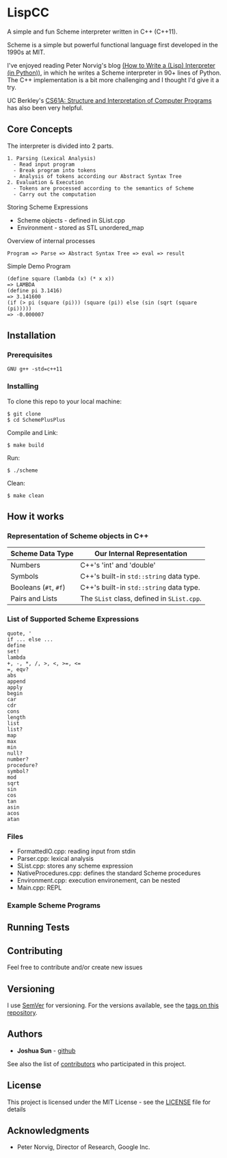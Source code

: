 # LispCC
A simple and fun Scheme interpreter written in C++ (C++11). 

Scheme is a simple but powerful functional language first developed in the 1990s at MIT. 

I've enjoyed reading Peter Norvig's blog [(How to Write a (Lisp) Interpreter (in Python))](http://norvig.com/lispy.html), in which he writes a Scheme interpreter in 90+ lines of Python. The C++ implementation is a bit more challenging and I thought I'd give it a try. 

UC Berkley's [CS61A: Structure and Interpretation of Computer Programs](https://cs61a.org) has also been very helpful.


## Core Concepts

The interpreter is divided into 2 parts.

```
1. Parsing (Lexical Analysis)
  - Read input program
  - Break program into tokens
  - Analysis of tokens according our Abstract Syntax Tree
2. Evaluation & Execution 
  - Tokens are processed according to the semantics of Scheme
  - Carry out the computation
```

Storing Scheme Expressions
  - Scheme objects - defined in SList.cpp
  - Environment - stored as STL unordered_map

Overview of internal processes
```
Program => Parse => Abstract Syntax Tree => eval => result
```

Simple Demo Program
```
(define square (lambda (x) (* x x))
=> LAMBDA
(define pi 3.1416)
=> 3.141600
(if (> pi (square (pi))) (square (pi)) else (sin (sqrt (square (pi)))))
=> -0.000007
```

## Installation

### Prerequisites

```
GNU g++ -std=c++11
```

### Installing

To clone this repo to your local machine:
```
$ git clone
$ cd SchemePlusPlus
```

Compile and Link:
```
$ make build
```

Run:
```
$ ./scheme
```

Clean:
```
$ make clean
```

## How it works

### Representation of Scheme objects in C++
| __Scheme Data Type__  | __Our Internal Representation__                  |
|-----------------------|--------------------------------------------------|
| Numbers               | C++'s 'int' and 'double'                         |
| Symbols               | C++'s built-in `std::string` data type.          |
| Booleans (`#t`, `#f`) | C++'s built-in `std::string` data type.          |
| Pairs and Lists       | The `SList` class, defined in `SList.cpp`.       |

### List of Supported Scheme Expressions
```
quote, '
if ... else ...
define
set!
lambda
+, -, *, /, >, <, >=, <=
=, eqv?
abs
append
apply
begin
car
cdr
cons
length
list
list?
map
max
min
null?
number?
procedure?
symbol?
mod
sqrt
sin
cos
tan
asin
acos
atan
```

### Files
- FormattedIO.cpp: reading input from stdin
- Parser.cpp: lexical analysis
- SList.cpp: stores any scheme expression
- NativeProcedures.cpp: defines the standard Scheme procedures
- Environment.cpp: execution environement, can be nested
- Main.cpp: REPL

### Example Scheme Programs

## Running Tests

## Contributing

Feel free to contribute and/or create new issues

## Versioning

I use [SemVer](http://semver.org/) for versioning. For the versions available, see the [tags on this repository](https://github.com/jsun98/SchemePlusPlus/tags). 

## Authors

* **Joshua Sun** - [github](https://github.com/jsun98)

See also the list of [contributors](https://github.com/your/project/contributors) who participated in this project.

## License

This project is licensed under the MIT License - see the [LICENSE](LICENSE) file for details

## Acknowledgments

* Peter Norvig, Director of Research, Google Inc.

